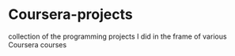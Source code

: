 # Coursera-projects
collection of the programming projects I did in the frame of various Coursera courses
